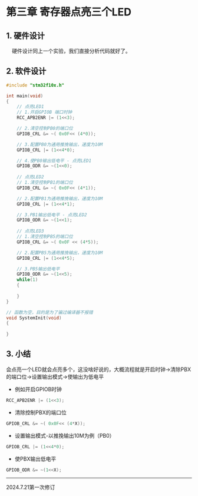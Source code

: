 # 第三章 寄存器点亮三个LED

## 1. 硬件设计

    硬件设计同上一个实验，我们直接分析代码就好了。

## 2. 软件设计

```c
#include "stm32f10x.h" 

int main(void)
{	
	// 点亮LED1
	// 1.开启GPIOB 端口时钟
	RCC_APB2ENR |= (1<<3);

	// 2.清空控制PB0的端口位
	GPIOB_CRL &= ~( 0x0F<< (4*0));	

	// 3.配置PB0为通用推挽输出，速度为10M
	GPIOB_CRL |= (1<<4*0);

	// 4.使PB0输出低电平 - 点亮LED1
	GPIOB_ODR &= ~(1<<0);
	
	// 点亮LED2
	// 1.清空控制PB1的端口位
	GPIOB_CRL &= ~( 0x0F<< (4*1));	

	// 2.配置PB1为通用推挽输出，速度为10M
	GPIOB_CRL |= (1<<4*1);

	// 3.PB1输出低电平 - 点亮LED2
	GPIOB_ODR &= ~(1<<1);
	
	// 点亮LED3
	// 1.清空控制PB5的端口位
	GPIOB_CRL &= ~( 0x0F << (4*5));

	// 2.配置PB5为通用推挽输出，速度为10M
	GPIOB_CRL |= (1<<4*5);

	// 3.PB5输出低电平
	GPIOB_ODR &= ~(1<<5);
	while(1)
	{
		
	}
}

// 函数为空，目的是为了骗过编译器不报错
void SystemInit(void)
{	
	
}

```

## 3. 小结

会点亮一个LED就会点亮多个，这没啥好说的，大概流程就是开启时钟->清除PBX的端口位->设置输出模式->使输出为低电平

- 例如开启GPIOB时钟

```c
RCC_APB2ENR |= (1<<3);
```

- 清除控制PBX的端口位

```c
GPIOB_CRL &= ~( 0x0F<< (4*X));
```

- 设置输出模式-以推挽输出10M为例（PB0）

```c
GPIOB_CRL |= (1<<4*0);
```

- 使PBX输出低电平

```c
GPIOB_ODR &= ~(1<<X);
```

---

2024.7.21第一次修订
